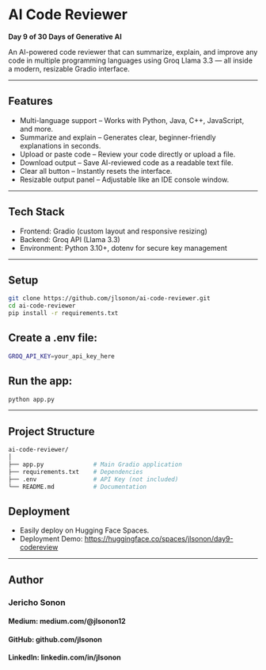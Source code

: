# AI Code Reviewer  
**Day 9 of 30 Days of Generative AI**

An AI-powered code reviewer that can summarize, explain, and improve any code in multiple programming languages using Groq Llama 3.3 — all inside a modern, resizable Gradio interface.

---

## Features
- Multi-language support – Works with Python, Java, C++, JavaScript, and more.  
- Summarize and explain – Generates clear, beginner-friendly explanations in seconds.  
- Upload or paste code – Review your code directly or upload a file.  
- Download output – Save AI-reviewed code as a readable text file.  
- Clear all button – Instantly resets the interface.  
- Resizable output panel – Adjustable like an IDE console window.  

---

## Tech Stack
- Frontend: Gradio (custom layout and responsive resizing)  
- Backend: Groq API (Llama 3.3)  
- Environment: Python 3.10+, dotenv for secure key management  

---

## Setup
```bash
git clone https://github.com/jlsonon/ai-code-reviewer.git
cd ai-code-reviewer
pip install -r requirements.txt
```

## Create a .env file:
```bash
GROQ_API_KEY=your_api_key_here
```

## Run the app:
```bash
python app.py
```

---
## Project Structure
```bash
ai-code-reviewer/
│
├── app.py              # Main Gradio application  
├── requirements.txt    # Dependencies  
├── .env                # API Key (not included)  
└── README.md           # Documentation
```
## Deployment
- Easily deploy on Hugging Face Spaces.
- Deployment Demo: https://huggingface.co/spaces/jlsonon/day9-codereview

---
## Author

### Jericho Sonon

#### Medium: medium.com/@jlsonon12

#### GitHub: github.com/jlsonon

#### LinkedIn: linkedin.com/in/jlsonon

